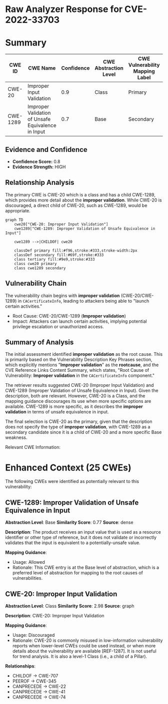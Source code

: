 # Raw Analyzer Response for CVE-2022-33703

# Summary
| CWE ID | CWE Name | Confidence | CWE Abstraction Level | CWE Vulnerability Mapping Label | CWE-Vulnerability Mapping Notes |
|---|---|---|---|---|---|
| CWE-20 | Improper Input Validation | 0.9 | Class | Primary | Discouraged |
| CWE-1289 | Improper Validation of Unsafe Equivalence in Input | 0.7 | Base | Secondary | Allowed |

## Evidence and Confidence

*   **Confidence Score:** 0.8
*   **Evidence Strength:** HIGH

## Relationship Analysis
The primary CWE is CWE-20 which is a class and has a child CWE-1289, which provides more detail about the **improper validation**. While CWE-20 is discouraged, a direct child of CWE-20, such as CWE-1289, would be appropriate.

```mermaid
graph TD
    cwe20["CWE-20: Improper Input Validation"]
    cwe1289["CWE-1289: Improper Validation of Unsafe Equivalence in Input"]
    
    cwe1289 -->|CHILDOF| cwe20
    
    classDef primary fill:#f96,stroke:#333,stroke-width:2px
    classDef secondary fill:#69f,stroke:#333
    class tertiary fill:#9e9,stroke:#333
    class cwe20 primary
    class cwe1289 secondary
```

## Vulnerability Chain
The vulnerability chain begins with **improper validation** (CWE-20/CWE-1289) in `CACertificateInfo`, leading to attackers being able to "launch certain activities."
- Root Cause: CWE-20/CWE-1289 (**Improper validation**)
- Impact: Attackers can launch certain activities, implying potential privilege escalation or unauthorized access.

## Summary of Analysis
The initial assessment identified **improper validation** as the root cause. This is primarily based on the Vulnerability Description Key Phrases section, which explicitly mentions "**Improper validation**" as the **rootcause**, and the CVE Reference Links Content Summary, which states, "Root Cause of Vulnerability: **Improper validation** in the `CACertificateInfo` component."

The retriever results suggested CWE-20 (Improper Input Validation) and CWE-1289 (Improper Validation of Unsafe Equivalence in Input). Given the description, both are relevant. However, CWE-20 is a Class, and the mapping guidance discourages its use when more specific options are available. CWE-1289 is more specific, as it describes the **improper validation** in terms of unsafe equivalence in input.

The final selection is CWE-20 as the primary, given that the description does not specify the type of **improper validation**, with CWE-1289 as a secondary candidate since it is a child of CWE-20 and a more specific Base weakness.

Relevant CWE Information:

# Enhanced Context (25 CWEs)
The following CWEs were identified as potentially relevant to this vulnerability:

## CWE-1289: Improper Validation of Unsafe Equivalence in Input
**Abstraction Level**: Base
**Similarity Score**: 0.77
**Source**: dense

**Description**:
The product receives an input value that is used as a resource identifier or other type of reference, but it does not validate or incorrectly validates that the input is equivalent to a potentially-unsafe value.

**Mapping Guidance**:
- Usage: Allowed
- Rationale: This CWE entry is at the Base level of abstraction, which is a preferred level of abstraction for mapping to the root causes of vulnerabilities.

## CWE-20: Improper Input Validation
**Abstraction Level**: Class
**Similarity Score**: 2.98
**Source**: graph

**Description**:
CWE-20: Improper Input Validation

**Mapping Guidance**:
- Usage: Discouraged
- Rationale: CWE-20 is commonly misused in low-information vulnerability reports when lower-level CWEs could be used instead, or when more details about the vulnerability are available [REF-1287]. It is not useful for trend analysis. It is also a level-1 Class (i.e., a child of a Pillar).

**Relationships**:
- CHILDOF -> CWE-707
- PEEROF -> CWE-345
- CANPRECEDE -> CWE-22
- CANPRECEDE -> CWE-41
- CANPRECEDE -> CWE-74